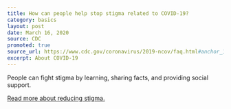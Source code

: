 ```yaml
---
title: How can people help stop stigma related to COVID-19?
category: basics
layout: post
date: March 16, 2020
source: CDC
promoted: true
source_url: https://www.cdc.gov/coronavirus/2019-ncov/faq.html#anchor_1584386215012
excerpt: About COVID-19
---
```


People can fight stigma by learning, sharing facts, and providing social support.

[Read more about reducing stigma.](https://www.cdc.gov/coronavirus/2019-ncov/symptoms-testing/reducing-stigma.html)